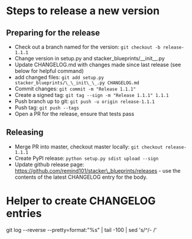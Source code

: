 # Steps to release a new version

## Preparing for the release

- Check out a branch named for the version: `git checkout -b release-1.1.1`
- Change version in setup.py and stacker\_blueprints/\_\_init\_\_.py
- Update CHANGELOG.md with changes made since last release (see below for helpful
  command)
- add changed files: `git add setup.py stacker_blueprints/\_\_init\_\_.py CHANGELOG.md`
- Commit changes: `git commit -m "Release 1.1.1"`
- Create a signed tag: `git tag --sign -m "Release 1.1.1" 1.1.1`
- Push branch up to git: `git push -u origin release-1.1.1`
- Push tag: `git push --tags`
- Open a PR for the release, ensure that tests pass

## Releasing

- Merge PR into master, checkout master locally: `git checkout release-1.1.1`
- Create PyPI release: `python setup.py sdist upload --sign`
- Update github release page: https://github.com/remind101/stacker\_blueprints/releases -
  use the contents of the latest CHANGELOG entry for the body.

# Helper to create CHANGELOG entries
git log --reverse --pretty=format:"%s" | tail -100 | sed 's/^/- /'
